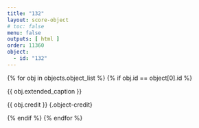 ```yaml
---
title: "132"
layout: score-object
# toc: false
menu: false
outputs: [ html ]
order: 11360
object:
  - id: "132"
---
```


{% for obj in objects.object_list %}
{% if obj.id == object[0].id %}

{{ obj.extended_caption }}

{{ obj.credit }} {.object-credit}

{% endif %}
{% endfor %}
